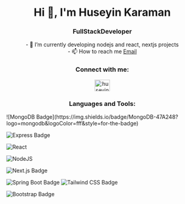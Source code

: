 <h1 align="center">Hi 👋, I'm Huseyin Karaman</h1>
<h3 align="center">FullStackDeveloper
<br>
</h3>
<p align="center">
 - 🌱 I’m currently developing nodejs and react, nextjs projects <br>
 - 📫 How to reach me  <a href="mailto:hsy.krmn@gmail.com">Email</a>
</p>
<h3 align="center">Connect with me:</h3>
<p align="center">
<a href="https://linkedin.com/in/huseyinkaraman" target="blank"><img align="center" src="https://raw.githubusercontent.com/rahuldkjain/github-profile-readme-generator/master/src/images/icons/Social/linked-in-alt.svg" alt="huseyinkaraman" height="30" width="40" /></a></p>

<h3 align="center">Languages and Tools:</h3>
![MongoDB Badge](https://img.shields.io/badge/MongoDB-47A248?logo=mongodb&logoColor=fff&style=for-the-badge)

![Express Badge](https://img.shields.io/badge/Express-000?logo=express&logoColor=fff&style=for-the-badge)

![React](https://img.shields.io/badge/react-%2320232a.svg?style=for-the-badge&logo=react&logoColor=%2361DAFB)

![NodeJS](https://img.shields.io/badge/node.js-6DA55F?style=for-the-badge&logo=node.js&logoColor=white)

![Next.js Badge](https://img.shields.io/badge/Next.js-000?logo=nextdotjs&logoColor=fff&style=for-the-badge)

![Spring Boot Badge](https://img.shields.io/badge/Spring%20Boot-6DB33F?logo=springboot&logoColor=fff&style=for-the-badge)
![Tailwind CSS Badge](https://img.shields.io/badge/Tailwind%20CSS-06B6D4?logo=tailwindcss&logoColor=fff&style=for-the-badge)

![Bootstrap Badge](https://img.shields.io/badge/Bootstrap-7952B3?logo=bootstrap&logoColor=fff&style=for-the-badge)
